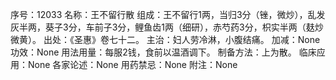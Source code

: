 序号：12033
名称：王不留行散
组成：王不留行1两，当归3分（锉，微炒），乱发灰半两，葵子3分，车前子3分，鲤鱼齿1两（细研），赤芍药3分，枳实半两（麸炒微黄）。
出处：《圣惠》卷七十二。
主治：妇人劳冷淋，小腹结痛。
加减：None
功效：None
用法用量：每服2钱，食前以温酒调下。
制备方法：上为散。
临床应用：None
各家论述：None
用药禁忌：None
附注：None

